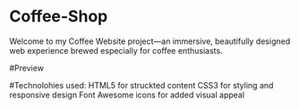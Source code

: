 # Coffee-Shop

Welcome to my Coffee Website project—an immersive, beautifully designed web experience brewed especially for coffee enthusiasts.

#Preview




#Technolohies used:
HTML5 for struckted content
CSS3 for styling and responsive design
Font Awesome icons for added visual appeal
